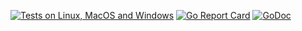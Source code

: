 [![Tests on Linux, MacOS and Windows](https://github.com/bep/go-lib-template/workflows/Test/badge.svg)](https://github.com/bep/go-lib-template/actions?query=workflow:Test)
[![Go Report Card](https://goreportcard.com/badge/github.com/bep/go-lib-template)](https://goreportcard.com/report/github.com/bep/go-lib-template)
[![GoDoc](https://godoc.org/github.com/bep/go-lib-template?status.svg)](https://godoc.org/github.com/bep/go-lib-template)